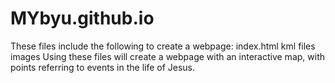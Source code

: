# MYbyu.github.io
These files include the following to create a webpage:
  index.html
  kml files
  images
Using these files will create a webpage with an interactive map, with points referring to events in the life of Jesus.
